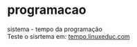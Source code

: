 # programacao
sistema - tempo da programação<br>
Teste o sisrtema em:
<a href="http://linuxeduc.com/tempo">tempo.linuxeduc.com</a>
